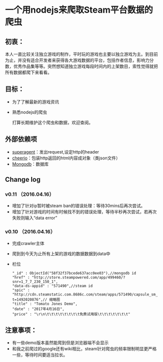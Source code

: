 # 一个用nodejs来爬取Steam平台数据的爬虫

## 初衷：

本人一直比较关注独立游戏的制作，平时玩的游戏也主要以独立游戏为主。到目前为止，并没有适合开发者来获得各大游戏数据的平台，包括作者信息，影响力分数，优秀作品集等等。突然想知道独立游戏每段时间内的上架数目，索性觉得就把所有数据都爬下来看看。

## 目标：

- 为了了解最新的游戏资讯

- 熟悉nodejs的爬虫

   打算长期维护这个爬虫和数据，欢迎查阅。

## 外部依赖项

- [superagent](http://visionmedia.github.io/superagent/)：发出request,设定http的header
- [cheerio](https://github.com/cheeriojs/cheerio)：包装http返回的html内容成对象（类json文件）
- [Mongodb](https://www.mongodb.com/)：数据库


## Change log

### v0.11  （2016.04.16）

- 增加了针对ip暂时被steam ban的错误处理：等待30mins后再次尝试。
- 增加了针对游戏的时间有时候找不到的错误处理，等待半秒再次尝试，若再次失败则输入“data error”

### v0.10  （2016.04.16）

- 完成crawler主体

- 爬到到今天为止所有上架的游戏的数据数据到data中

- 栏位

      "_id" : ObjectId("58f32f37bcede637acc0ee03"),//mongodb id
      "href" : "http://store.steampowered.com/app/499460/?snr=1_7_7_230_150_1",
      "data-ds-appid" : "571490",//steam id
      "spic" : "http://cdn.steamstatic.com.8686c.com/steam/apps/571490/capsule_sm_120.jpg?t=1492020876",// 缩略图
      "title" : "Tomato Jones Demo",
      "date" : "2017年4月16日",
      "price" : "\r\n\t\t\t\t\t\t\t\t免费试用版\t\t\t\t\t\t\t"

## 注意事项：

- 有一些demo版本虽然能爬到但是浏览器端不会显示
- 和我之前爬过的google还有wiki相比，steam针对爬虫的频率限制明显更严格一些，等待时间要适当拉长。


